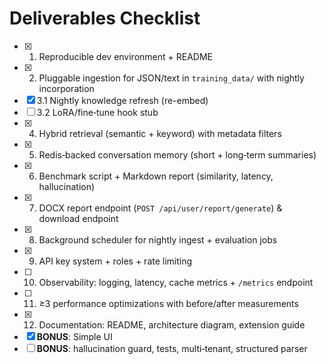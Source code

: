 # Deliverables Checklist

- [x] 1. Reproducible dev environment + README  
- [x] 2. Pluggable ingestion for JSON/text in `training_data/` with nightly incorporation  
- [x] 3.1 Nightly knowledge refresh (re-embed) 
- [ ] 3.2 LoRA/fine‑tune hook stub 
- [x] 4. Hybrid retrieval (semantic + keyword) with metadata filters  
- [x] 5. Redis‑backed conversation memory (short + long‑term summaries)  
- [x] 6. Benchmark script + Markdown report (similarity, latency, hallucination)  
- [x] 7. DOCX report endpoint (`POST /api/user/report/generate`) & download endpoint  
- [x] 8. Background scheduler for nightly ingest + evaluation jobs  
- [x] 9. API key system + roles + rate limiting  
- [ ] 10. Observability: logging, latency, cache metrics + `/metrics` endpoint  
- [ ] 11. ≥3 performance optimizations with before/after measurements  
- [x] 12. Documentation: README, architecture diagram, extension guide  
- [x] **BONUS**: Simple UI
- [ ] **BONUS**: hallucination guard, tests, multi‑tenant, structured parser  
